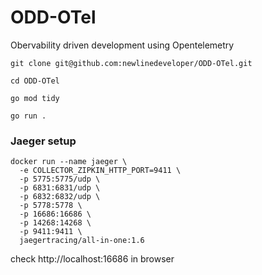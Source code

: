 # ODD-OTel
Obervability driven development using Opentelemetry


```
git clone git@github.com:newlinedeveloper/ODD-OTel.git

cd ODD-OTel

go mod tidy

go run .

```

### Jaeger setup

```
docker run --name jaeger \
  -e COLLECTOR_ZIPKIN_HTTP_PORT=9411 \
  -p 5775:5775/udp \
  -p 6831:6831/udp \
  -p 6832:6832/udp \
  -p 5778:5778 \
  -p 16686:16686 \
  -p 14268:14268 \
  -p 9411:9411 \
  jaegertracing/all-in-one:1.6

```


check http://localhost:16686 in browser



